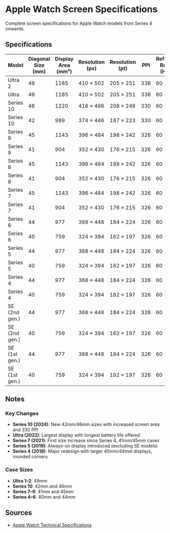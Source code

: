 # Apple Watch Screen Specifications

Complete screen specifications for Apple Watch models from Series 4 onwards.

## Specifications

| Model | Diagonal Size (mm) | Display Area (mm²) | Resolution (px) | Resolution (pt) | PPI | Refresh Rate (Hz) |
|-------|--------------------|--------------------|-----------------|-----------------|-----|-------------------|
| Ultra 2 | 49 | 1185 | 410 × 502 | 205 × 251 | 338 | 60 |
| Ultra | 49 | 1185 | 410 × 502 | 205 × 251 | 338 | 60 |
| Series 10 | 46 | 1220 | 416 × 496 | 208 × 248 | 330 | 60 |
| Series 10 | 42 | 989 | 374 × 446 | 187 × 223 | 330 | 60 |
| Series 9 | 45 | 1143 | 396 × 484 | 198 × 242 | 326 | 60 |
| Series 9 | 41 | 904 | 352 × 430 | 176 × 215 | 326 | 60 |
| Series 8 | 45 | 1143 | 396 × 484 | 198 × 242 | 326 | 60 |
| Series 8 | 41 | 904 | 352 × 430 | 176 × 215 | 326 | 60 |
| Series 7 | 45 | 1143 | 396 × 484 | 198 × 242 | 326 | 60 |
| Series 7 | 41 | 904 | 352 × 430 | 176 × 215 | 326 | 60 |
| Series 6 | 44 | 977 | 368 × 448 | 184 × 224 | 326 | 60 |
| Series 6 | 40 | 759 | 324 × 394 | 162 × 197 | 326 | 60 |
| Series 5 | 44 | 977 | 368 × 448 | 184 × 224 | 326 | 60 |
| Series 5 | 40 | 759 | 324 × 394 | 162 × 197 | 326 | 60 |
| Series 4 | 44 | 977 | 368 × 448 | 184 × 224 | 326 | 60 |
| Series 4 | 40 | 759 | 324 × 394 | 162 × 197 | 326 | 60 |
| SE (2nd gen.) | 44 | 977 | 368 × 448 | 184 × 224 | 326 | 60 |
| SE (2nd gen.) | 40 | 759 | 324 × 394 | 162 × 197 | 326 | 60 |
| SE (1st gen.) | 44 | 977 | 368 × 448 | 184 × 224 | 326 | 60 |
| SE (1st gen.) | 40 | 759 | 324 × 394 | 162 × 197 | 326 | 60 |

## Notes

### Key Changes
- **Series 10 (2024)**: New 42mm/46mm sizes with increased screen area and 330 PPI
- **Ultra (2022)**: Largest display with longest battery life offered
- **Series 7 (2021)**: First size increase since Series 4, 41mm/45mm cases
- **Series 5 (2019)**: Always-on display introduced (excluding SE models)
- **Series 4 (2018)**: Major redesign with larger 40mm/44mm displays, rounded corners

### Case Sizes
- **Ultra 1–2**: 49mm
- **Series 10**: 42mm and 46mm
- **Series 7–9**: 41mm and 45mm
- **Series 4–6**: 40mm and 44mm

## Sources
- [Apple Watch Technical Specifications](https://support.apple.com/docs/watch)
